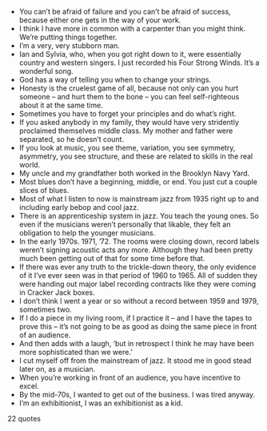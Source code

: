  - You can’t be afraid of failure and you can’t be afraid of success, because either one gets in the way of your work.
 - I think I have more in common with a carpenter than you might think. We’re putting things together.
 - I’m a very, very stubborn man.
 - Ian and Sylvia, who, when you got right down to it, were essentially country and western singers. I just recorded his Four Strong Winds. It’s a wonderful song.
 - God has a way of telling you when to change your strings.
 - Honesty is the cruelest game of all, because not only can you hurt someone – and hurt them to the bone – you can feel self-righteous about it at the same time.
 - Sometimes you have to forget your principles and do what’s right.
 - If you asked anybody in my family, they would have very stridently proclaimed themselves middle class. My mother and father were separated, so he doesn’t count.
 - If you look at music, you see theme, variation, you see symmetry, asymmetry, you see structure, and these are related to skills in the real world.
 - My uncle and my grandfather both worked in the Brooklyn Navy Yard.
 - Most blues don’t have a beginning, middle, or end. You just cut a couple slices of blues.
 - Most of what I listen to now is mainstream jazz from 1935 right up to and including early bebop and cool jazz.
 - There is an apprenticeship system in jazz. You teach the young ones. So even if the musicians weren’t personally that likable, they felt an obligation to help the younger musicians.
 - In the early 1970s. 1971, ’72. The rooms were closing down, record labels weren’t signing acoustic acts any more. Although they had been pretty much been getting out of that for some time before that.
 - If there was ever any truth to the trickle-down theory, the only evidence of it I’ve ever seen was in that period of 1960 to 1965. All of sudden they were handing out major label recording contracts like they were coming in Cracker Jack boxes.
 - I don’t think I went a year or so without a record between 1959 and 1979, sometimes two.
 - If I do a piece in my living room, if I practice it – and I have the tapes to prove this – it’s not going to be as good as doing the same piece in front of an audience.
 - And then adds with a laugh, ‘but in retrospect I think he may have been more sophisticated than we were.’
 - I cut myself off from the mainstream of jazz. It stood me in good stead later on, as a musician.
 - When you’re working in front of an audience, you have incentive to excel.
 - By the mid-70s, I wanted to get out of the business. I was tired anyway.
 - I’m an exhibitionist, I was an exhibitionist as a kid.

22 quotes